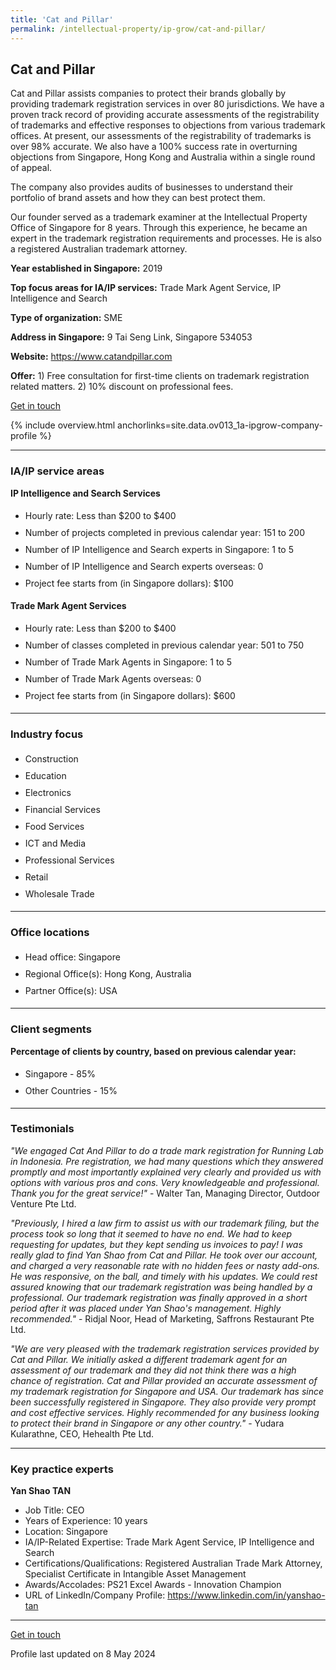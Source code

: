 ```yaml
---
title: 'Cat and Pillar'
permalink: /intellectual-property/ip-grow/cat-and-pillar/
---
```


## Cat and Pillar

Cat and Pillar assists companies to protect their brands globally by providing trademark registration services in over 80 jurisdictions. We have a proven track record of providing accurate assessments of the registrability of trademarks and effective responses to objections from various trademark offices. At present, our assessments of the registrability of trademarks is over 98% accurate. We also have a 100% success rate in overturning objections from Singapore, Hong Kong and Australia within a single round of appeal. 

The company also provides audits of businesses to understand their portfolio of brand assets and how they can best protect them.

Our founder served as a trademark examiner at the Intellectual Property Office of Singapore for 8 years. Through this experience, he became an expert in the trademark registration requirements and processes. He is also a registered Australian trademark attorney.

<b>Year established in Singapore:</b> 2019

<b>Top focus areas for IA/IP services:</b> Trade Mark Agent Service, IP Intelligence and Search

<b>Type of organization:</b> SME

<b>Address in Singapore:</b> 9 Tai Seng Link, Singapore 534053

<b>Website:</b> <a href='https://www.catandpillar.com'>https://www.catandpillar.com</a>

<b>Offer:</b> 1) Free consultation for first-time clients on trademark registration related matters. 2) 10% discount on professional fees.

<a class='btn' href='https://form.gov.sg/67ce7ade76d42d8bdd537da6' target='_blank' rel='noopener'>Get in touch</a>

{% include overview.html anchorlinks=site.data.ov013_1a-ipgrow-company-profile %}

---
<a name='ip-related-service-areas'></a>
### IA/IP service areas

**IP Intelligence and Search Services**

<ul>
<li style='line-height: 27px; margin: 0px 0px !important'>Hourly rate:  Less than $200 to $400</li>
<li style='line-height: 27px; margin: 0px 0px !important'>Number of projects completed in previous calendar year: 151 to 200</li>
<li style='line-height: 27px; margin: 0px 0px !important'>Number of IP Intelligence and Search experts in Singapore: 1 to 5</li>
<li style='line-height: 27px; margin: 0px 0px !important'>Number of IP Intelligence and Search experts overseas: 0</li>
<li style='line-height: 27px; margin: 0px 0px !important'>Project fee starts from (in Singapore dollars):  $100</li>
</ul>

**Trade Mark Agent Services**

<ul>
<li style='line-height: 27px; margin: 0px 0px !important'>Hourly rate:  Less than $200 to $400</li>
<li style='line-height: 27px; margin: 0px 0px !important'>Number of classes completed in previous calendar year: 501 to 750</li>
<li style='line-height: 27px; margin: 0px 0px !important'>Number of Trade Mark Agents in Singapore: 1 to 5</li>
<li style='line-height: 27px; margin: 0px 0px !important'>Number of Trade Mark Agents overseas: 0</li>
<li style='line-height: 27px; margin: 0px 0px !important'>Project fee starts from (in Singapore dollars):  $600</li>
</ul>

---
<a name='industry-focus'></a>
### Industry focus

<ul><li style='line-height: 27px; margin: 0px 0px !important'> Construction</li><li style='line-height: 27px; margin: 0px 0px !important'>Education</li><li style='line-height: 27px; margin: 0px 0px !important'>Electronics</li><li style='line-height: 27px; margin: 0px 0px !important'>Financial Services</li><li style='line-height: 27px; margin: 0px 0px !important'>Food Services</li><li style='line-height: 27px; margin: 0px 0px !important'>ICT and Media</li><li style='line-height: 27px; margin: 0px 0px !important'>Professional Services</li><li style='line-height: 27px; margin: 0px 0px !important'>Retail</li><li style='line-height: 27px; margin: 0px 0px !important'>Wholesale Trade</li></ul>

---
<a name='office-locations'></a>
### Office locations

<ul><li style='line-height: 27px; margin: 0px 0px !important'> Head office: Singapore</li><li style='line-height: 27px; margin: 0px 0px !important'>Regional Office(s): Hong Kong, Australia</li><li style='line-height: 27px; margin: 0px 0px !important'>Partner Office(s): USA</li></ul>

---
<a name='client-segments'></a>
### Client segments

**Percentage of clients by country, based on previous calendar year:**

<ul><li style='line-height: 27px; margin: 0px 0px !important'> Singapore - 85%	</li><li style='line-height: 27px; margin: 0px 0px !important'>Other Countries - 15%</li></ul>

---
<a name='testimonials'></a>
### Testimonials

*"We engaged Cat And Pillar to do a trade mark registration for Running Lab in Indonesia. Pre registration, we had many questions which they answered promptly and most importantly explained very clearly and provided us with options with various pros and cons. Very knowledgeable and professional. Thank you for the great service!"* - Walter Tan, Managing Director, Outdoor Venture Pte Ltd.

*"Previously, I hired a law firm to assist us with our trademark filing, but the process took so long that it seemed to have no end. We had to keep requesting for updates, but they kept sending us invoices to pay! I was really glad to find Yan Shao from Cat and Pillar. He took over our account, and charged a very reasonable rate with no hidden fees or nasty add-ons. He was responsive, on the ball, and timely with his updates. We could rest assured knowing that our trademark registration was being handled by a professional. Our trademark registration was finally approved in a short period after it was placed under Yan Shao's management. Highly recommended."* - Ridjal Noor, Head of Marketing, Saffrons Restaurant Pte Ltd.

*"We are very pleased with the trademark registration services provided by Cat and Pillar. We initially asked a different trademark agent for an assessment of our trademark and they did not think there was a high chance of registration. Cat and Pillar provided an accurate assessment of my trademark registration for Singapore and USA. Our trademark has since been successfully registered in Singapore. They also provide very prompt and cost effective services. Highly recommended for any business looking to protect their brand in Singapore or any other country."* - Yudara Kularathne, CEO, Hehealth  Pte Ltd.



---
<a name='key-practice-experts'></a>
### Key practice experts

**Yan Shao TAN**

- Job Title: CEO
- Years of Experience: 10 years
- Location: Singapore
- IA/IP-Related Expertise: Trade Mark Agent Service, IP Intelligence and Search
- Certifications/Qualifications: Registered Australian Trade Mark Attorney, Specialist Certificate in Intangible Asset Management 
- Awards/Accolades: PS21 Excel Awards - Innovation Champion
- URL of LinkedIn/Company Profile: <a href="https://www.linkedin.com/in/yanshao-tan" target="_blank" rel="noopener">https://www.linkedin.com/in/yanshao-tan</a>



---
<p>
<a class='btn' href='https://form.gov.sg/67ce7ade76d42d8bdd537da6' target='_blank' rel='noopener'>Get in touch</a>
</p>
Profile last updated on 8 May 2024

